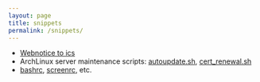 ```yaml
---
layout: page
title: snippets
permalink: /snippets/
---
```


* [Webnotice to ics](https://github.com/worldwise001/webnotice_ics)
* ArchLinux server maintenance scripts: [autoupdate.sh](https://gist.github.com/worldwise001/fc16223a7b79c7db676b), [cert_renewal.sh](https://gist.github.com/worldwise001/a4582bc33609855afb38b3846fc89423)
* [bashrc](https://gist.github.com/worldwise001/6a406388cbfb77ad68c4d6333d3674a7), [screenrc](https://gist.github.com/worldwise001/b4dd557d12f5c4ae7234918fca351779), etc.
